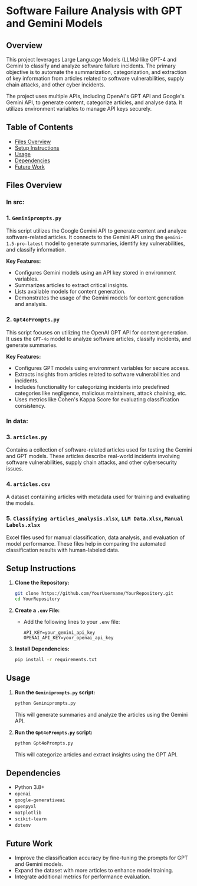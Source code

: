 # Software Failure Analysis with GPT and Gemini Models

## Overview
This project leverages Large Language Models (LLMs) like GPT-4 and Gemini to classify and analyze software failure incidents. The primary objective is to automate the summarization, categorization, and extraction of key information from articles related to software vulnerabilities, supply chain attacks, and other cyber incidents.

The project uses multiple APIs, including OpenAI's GPT API and Google's Gemini API, to generate content, categorize articles, and analyse data. It utilizes environment variables to manage API keys securely.

## Table of Contents
- [Files Overview](#files-overview)
- [Setup Instructions](#setup-instructions)
- [Usage](#usage)
- [Dependencies](#dependencies)
- [Future Work](#future-work)

## Files Overview
### In src:
### 1. `Geminiprompts.py`
This script utilizes the Google Gemini API to generate content and analyze software-related articles. It connects to the Gemini API using the `gemini-1.5-pro-latest` model to generate summaries, identify key vulnerabilities, and classify information.

**Key Features:**
- Configures Gemini models using an API key stored in environment variables.
- Summarizes articles to extract critical insights.
- Lists available models for content generation.
- Demonstrates the usage of the Gemini models for content generation and analysis.

### 2. `Gpt4oPrompts.py`
This script focuses on utilizing the OpenAI GPT API for content generation. It uses the `GPT-4o` model to analyze software articles, classify incidents, and generate summaries.

**Key Features:**
- Configures GPT models using environment variables for secure access.
- Extracts insights from articles related to software vulnerabilities and incidents.
- Includes functionality for categorizing incidents into predefined categories like negligence, malicious maintainers, attack chaining, etc.
- Uses metrics like Cohen's Kappa Score for evaluating classification consistency.

### In data:

### 3. `articles.py`
Contains a collection of software-related articles used for testing the Gemini and GPT models. These articles describe real-world incidents involving software vulnerabilities, supply chain attacks, and other cybersecurity issues.

### 4. `articles.csv`
A dataset containing articles with metadata used for training and evaluating the models.

### 5. `Classifying articles_analysis.xlsx`, `LLM Data.xlsx`, `Manual Labels.xlsx`
Excel files used for manual classification, data analysis, and evaluation of model performance. These files help in comparing the automated classification results with human-labeled data.

## Setup Instructions

1. **Clone the Repository:**
   ```bash
   git clone https://github.com/YourUsername/YourRepository.git
   cd YourRepository
   ```

2. **Create a `.env` File:**
   - Add the following lines to your `.env` file:
     ```
     API_KEY=your_gemini_api_key
     OPENAI_API_KEY=your_openai_api_key
     ```

3. **Install Dependencies:**
   ```bash
   pip install -r requirements.txt
   ```

## Usage

1. **Run the `Geminiprompts.py` script:**
   ```bash
   python Geminiprompts.py
   ```
   This will generate summaries and analyze the articles using the Gemini API.

2. **Run the `Gpt4oPrompts.py` script:**
   ```bash
   python Gpt4oPrompts.py
   ```
   This will categorize articles and extract insights using the GPT API.

## Dependencies

- Python 3.8+
- `openai`
- `google-generativeai`
- `openpyxl`
- `matplotlib`
- `scikit-learn`
- `dotenv`


## Future Work
- Improve the classification accuracy by fine-tuning the prompts for GPT and Gemini models.
- Expand the dataset with more articles to enhance model training.
- Integrate additional metrics for performance evaluation.
